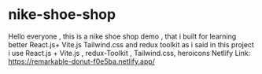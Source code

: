 # nike-shoe-shop
Hello everyone , this is a nike shoe shop demo , that i built for learning better React.js+ Vite.js Tailwind.css and redux toolkit
as i said in this project i use React.js + Vite.js , redux-Toolkit , Tailwind.css, heroicons
Netlify Link:
https://remarkable-donut-f0e5ba.netlify.app/
